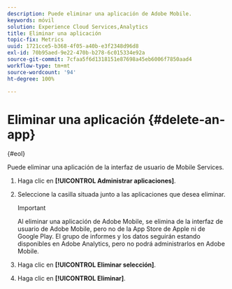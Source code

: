 ```yaml
---
description: Puede eliminar una aplicación de Adobe Mobile.
keywords: móvil
solution: Experience Cloud Services,Analytics
title: Eliminar una aplicación
topic-fix: Metrics
uuid: 1721cce5-b368-4f05-a40b-e3f2348d96d8
exl-id: 70b95aed-9e22-470b-b278-6c015334e92a
source-git-commit: 7cfaa5f6d1318151e87698a45eb6006f7850aad4
workflow-type: tm+mt
source-wordcount: '94'
ht-degree: 100%

---
```


# Eliminar una aplicación {#delete-an-app}

{#eol}

Puede eliminar una aplicación de la interfaz de usuario de Mobile Services.

1. Haga clic en **[!UICONTROL Administrar aplicaciones]**.
1. Seleccione la casilla situada junto a las aplicaciones que desea eliminar.

   >[!IMPORTANT]
   >
   >Al eliminar una aplicación de Adobe Mobile, se elimina de la interfaz de usuario de Adobe Mobile, pero no de la App Store de Apple ni de Google Play. El grupo de informes y los datos seguirán estando disponibles en Adobe Analytics, pero no podrá administrarlos en Adobe Mobile.

1. Haga clic en **[!UICONTROL Eliminar selección]**.
1. Haga clic en **[!UICONTROL Eliminar]**.
